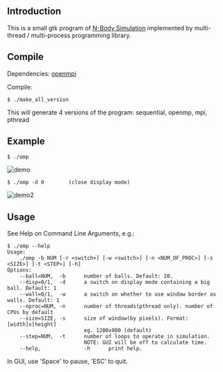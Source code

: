 ## Introduction

This is a small gtk program of [N-Body Simulation](http://en.wikipedia.org/wiki/N-body_simulation) implemented by multi-thread / multi-process programming library.

## Compile
Dependencies: [openmpi](http://www.open-mpi.org/)

Compile:
```
$ ./make_all_version
```
This will generate 4 versions of the program: sequential, openmp, mpi, pthread

## Example
```
$ ./omp
```
![demo](https://github.com/ppwwyyxx/N-Body/raw/master/report/res/screen.png)

```
$ ./omp -d 0		(close display mode)
```
![demo2](https://github.com/ppwwyyxx/N-Body/raw/master/report/res/screen2.png)

## Usage
See Help on Command Line Arguments, e.g.:

```
$ ./omp --help
Usage:
    ./omp -b NUM [-r <switch>] [-w <switch>] [-n <NUM_OF_PROC>] [-s <SIZE>] [-t <STEP>] [-h]
Options:
    --ball=NUM,  -b      number of balls. Default: 20.
    --disp=0/1,  -d      a switch on display mode containing a big ball. Default: 1
    --wall=0/1,  -w      a switch on whether to use window border as walls. Default: 1
    --nproc=NUM, -n      number of threads(pthread only). number of CPUs by default
    --size=SIZE, -s      size of window(by pixels). Format: [width]x[height]
                         eg. 1200x800 (default)
    --step=NUM,  -t      number of loops to operate in simulation.
                         NOTE: GUI will be off to calculate time.
    --help,              -h      print help.
```

In GUI, use 'Space' to pause, 'ESC' to quit.
